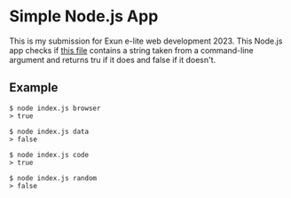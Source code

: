 # Simple Node.js App

This is my submission for Exun e-lite web development 2023. This Node.js app checks if [this file](https://github.com/Atharv777/exun-e-lite-webd-2023/blob/main/NodeJS/Part%201/example.txt) contains a string taken from a command-line argument and returns tru if it does and false if it doesn't.

## Example

```
$ node index.js browser
> true
```

```
$ node index.js data
> false
```

```
$ node index.js code
> true
```

```
$ node index.js random
> false
```
